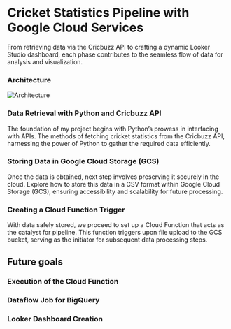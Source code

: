 #  Cricket Statistics Pipeline with Google Cloud Services
 From retrieving data via the Cricbuzz API to crafting a dynamic Looker Studio dashboard, each phase contributes to the seamless flow of data for analysis and visualization.

### Architecture

![Architecture](https://github.com/vishal-bulbule/cricket-stat-data-engineering-project/blob/master/Architecture.png)

### Data Retrieval with Python and Cricbuzz API
The foundation of my project begins with Python’s prowess in interfacing with APIs. The methods of fetching cricket statistics from the Cricbuzz API, harnessing the power of Python to gather the required data efficiently.

### Storing Data in Google Cloud Storage (GCS)
Once the data is obtained,  next step involves preserving it securely in the cloud. Explore how to store this data in a CSV format within Google Cloud Storage (GCS), ensuring accessibility and scalability for future processing.

### Creating a Cloud Function Trigger
With  data safely stored, we proceed to set up a Cloud Function that acts as the catalyst for  pipeline. This function triggers upon file upload to the GCS bucket, serving as the initiator for  subsequent data processing steps.

## Future goals

### Execution of the Cloud Function
### Dataflow Job for BigQuery
### Looker Dashboard Creation

